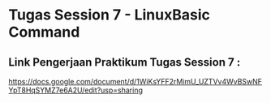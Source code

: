 # Tugas Session 7 - LinuxBasic Command
## Link Pengerjaan Praktikum Tugas Session 7 :
https://docs.google.com/document/d/1WiKsYFF2rMimU_UZTVv4WvBSwNFYpT8HqSYMZ7e6A2U/edit?usp=sharing


